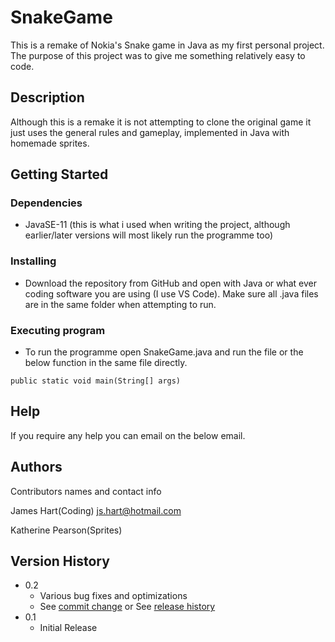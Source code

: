 # SnakeGame

This is a remake of Nokia's Snake game in Java as my first personal project. The purpose of this project was to give me something relatively easy to code.

## Description

Although this is a remake it is not attempting to clone the original game it just uses the general rules and gameplay, implemented in Java with homemade sprites.

## Getting Started

### Dependencies

* JavaSE-11 (this is what i used when writing the project, although earlier/later versions will most likely run the programme too)

### Installing

* Download the repository from GitHub and open with Java or what ever coding software you are using (I use VS Code). Make sure all .java files are in the same folder when attempting to run.

### Executing program

* To run the programme open SnakeGame.java and run the file or the below function in the same file directly.
```
public static void main(String[] args)
```

## Help

If you require any help you can email on the below email.

## Authors

Contributors names and contact info

James Hart(Coding)
js.hart@hotmail.com

Katherine Pearson(Sprites)

## Version History

* 0.2
    * Various bug fixes and optimizations
    * See [commit change]() or See [release history]()
* 0.1
    * Initial Release
